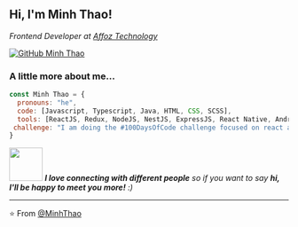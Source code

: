 
<h2> Hi, I'm Minh Thao! </h2>
<p><em>Frontend Developer at <a href="https://affoz.com/">Affoz Technology</a>
</em></p>

[![GitHub Minh Thao](https://img.shields.io/github/followers/thaiane?label=follow&style=social)](https://github.com/minhthao56)


### A little more about me...  

```javascript
const Minh Thao = {
  pronouns: "he",
  code: [Javascript, Typescript, Java, HTML, CSS, SCSS],
  tools: [ReactJS, Redux, NodeJS, NestJS, ExpressJS, React Native, Android],
 challenge: "I am doing the #100DaysOfCode challenge focused on react and typescript"
}
```

<img src="https://media.giphy.com/media/LnQjpWaON8nhr21vNW/giphy.gif" width="60"> <em><b>I love connecting with different people</b> so if you want to say <b>hi, I'll be happy to meet you more!</b> :)</em>

---

⭐️ From [@MinhThao](https://github.com/minhthao56)
